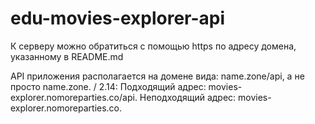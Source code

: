 # edu-movies-explorer-api





К серверу можно обратиться с помощью https по адресу домена, указанному в README.md  





API приложения располагается на домене вида: name.zone/api, а не просто name.zone. / 2.14:
Подходящий адрес: movies-explorer.nomoreparties.co/api.
Неподходящий адрес: movies-explorer.nomoreparties.co.